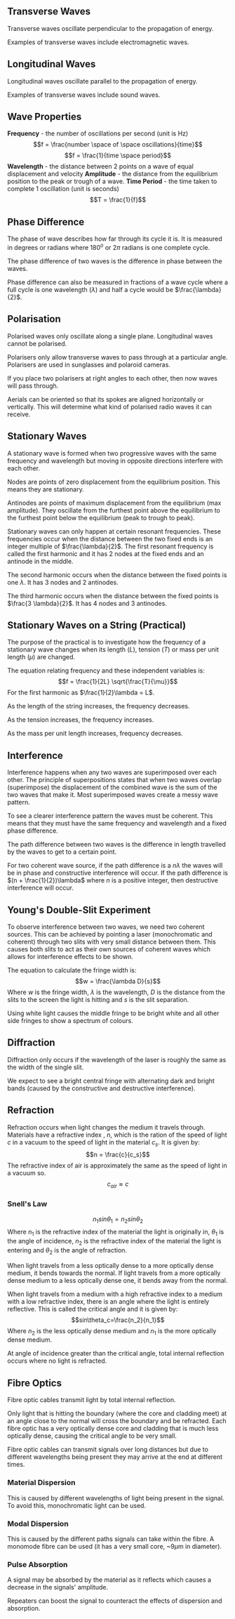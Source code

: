 ## Transverse Waves
Transverse waves oscillate perpendicular to the propagation of energy.

Examples of transverse waves include electromagnetic waves.
## Longitudinal Waves
Longitudinal waves oscillate parallel to the propagation of energy.

Examples of transverse waves include sound waves.
## Wave Properties
**Frequency** - the number of oscillations per second (unit is Hz)
$$f = \frac{number \space of \space oscillations}{time}$$
$$f = \frac{1}{time \space period}$$
**Wavelength** - the distance between 2 points on a wave of equal displacement and velocity
**Amplitude** - the distance from the equilibrium position to the peak or trough of a wave.
**Time Period** - the time taken to complete 1 oscillation (unit is seconds)
$$T = \frac{1}{f}$$
## Phase Difference
The phase of wave describes how far through its cycle it is. It is measured in degrees or radians where $180^o$ or $2\pi$ radians is one complete cycle.

The phase difference of two waves is the difference in phase between the waves.

Phase difference can also be measured in fractions of a wave cycle where a full cycle is one wavelength ($\lambda$) and half a cycle would be $\frac{\lambda}{2}$.
## Polarisation
Polarised waves only oscillate along a single plane. Longitudinal waves cannot be polarised.

Polarisers only allow transverse waves to pass through at a particular angle. Polarisers are used in sunglasses and polaroid cameras.

If you place two polarisers at right angles to each other, then now waves will pass through.

Aerials can be oriented so that its spokes are aligned horizontally or vertically. This will determine what kind of polarised radio waves it can receive.

## Stationary Waves
A stationary wave is formed when two progressive waves with the same frequency and wavelength but moving in opposite directions interfere with each other.

Nodes are points of zero displacement from the equilibrium position. This means they are stationary.

Antinodes are points of maximum displacement from the equilibrium (max amplitude). They oscillate from the furthest point above the equilibrium to the furthest point below the equilibrium (peak to trough to peak).

Stationary waves can only happen at certain resonant frequencies. These frequencies occur when the distance between the two fixed ends is an integer multiple of $\frac{\lambda}{2}$. The first resonant frequency is called the first harmonic and it has 2 nodes at the fixed ends and an antinode in the middle.

The second harmonic occurs when the distance between the fixed points is one $\lambda$. It has 3 nodes and 2 antinodes.

The third harmonic occurs when the distance between the fixed points is $\frac{3 \lambda}{2}$. It has 4 nodes and 3 antinodes.

## Stationary Waves on a String (Practical)
The purpose of the practical is to investigate how the frequency of a stationary wave changes when its length ($L$), tension ($T$) or mass per unit length ($\mu$) are changed.

The equation relating frequency and these independent variables is:
$$f = \frac{1}{2L} \sqrt{\frac{T}{\mu}}$$
For the first harmonic as $\frac{1}{2}\lambda = L$.

As the length of the string increases, the frequency decreases.

As the tension increases, the frequency increases.

As the mass per unit length increases, frequency decreases.

## Interference
Interference happens when any two waves are superimposed over each other. The principle of superpositions states that when two waves overlap (superimpose) the displacement of the combined wave is the sum of the two waves that make it. Most superimposed waves create a messy wave pattern. 

To see a clearer interference pattern the waves must be coherent. This means that they must have the same frequency and wavelength and a fixed phase difference.

The path difference between two waves is the difference in length travelled by the waves to get to a certain point.

For two coherent wave source, if the path difference is a $n\lambda$ the waves will be in phase and constructive interference will occur. If the path difference is $(n + \frac{1}{2})\lambda$ where $n$ is a positive integer, then destructive interference will occur.

## Young's Double-Slit Experiment
To observe interference between two waves, we need two coherent sources. This can be achieved by pointing a laser (monochromatic and coherent) through two slits with very small distance between them. This causes both slits to act as their own sources of coherent waves which allows for interference effects to be shown.

The equation to calculate the fringe width is:
$$w = \frac{\lambda D}{s}$$
Where $w$ is the fringe width, $\lambda$ is the wavelength, $D$ is the distance from the slits to the screen the light is hitting and $s$ is the slit separation.

Using white light causes the middle fringe to be bright white and all other side fringes to show a spectrum of colours.
## Diffraction
Diffraction only occurs if the wavelength of the laser is roughly the same as the width of the single slit.

We expect to see a bright central fringe with alternating dark and bright bands (caused by the constructive and destructive interference).
## Refraction
Refraction occurs when light changes the medium it travels through. Materials have a refractive index , $n$, which is the ration of the speed of light $c$ in a vacuum to the speed of light in the material $c_s$. It is given by:
$$n = \frac{c}{c_s}$$
The refractive index of air is approximately the same as the speed of light in a vacuum so.
$$c_{air} \approx c$$
### Snell's Law
$$n_1sin\theta_1=n_2sin\theta_2$$
Where $n_1$ is the refractive index of the material the light is originally in, $\theta_1$ is the angle of incidence, $n_2$ is the refractive index of the material the light is entering and $\theta_2$ is the angle of refraction.

When light travels from a less optically dense to a more optically dense medium, it bends towards the normal. If light travels from a more optically dense medium to a less optically dense one, it bends away from the normal.

When light travels from a medium with a high refractive index to a medium with a low refractive index, there is an angle where the light is entirely reflective. This is called the critical angle and it is given by:
$$sin\theta_c=\frac{n_2}{n_1}$$
Where $n_2$ is the less optically dense medium and $n_1$ is the more optically dense medium.

At angle of incidence greater than the critical angle, total internal reflection occurs where no light is refracted.

## Fibre Optics
Fibre optic cables transmit light by total internal reflection.

Only light that is hitting the boundary (where the core and cladding meet) at an angle close to the normal will cross the boundary and be refracted. Each fibre optic has a very optically dense core and cladding that is much less optically dense, causing the critical angle to be very small. 

Fibre optic cables can transmit signals over long distances but due to different wavelengths being present they may arrive at the end at different times.

### Material Dispersion
This is caused by different wavelengths of light being present in the signal. To avoid this, monochromatic light can be used.
### Modal Dispersion
This is caused by the different paths signals can take within the fibre. A monomode fibre can be used (it has a very small core, ~9$\mu$m in diameter).
### Pulse Absorption
A signal may be absorbed by the material as it reflects which causes a decrease in the signals' amplitude.

Repeaters can boost the signal to counteract the effects of dispersion and absorption.